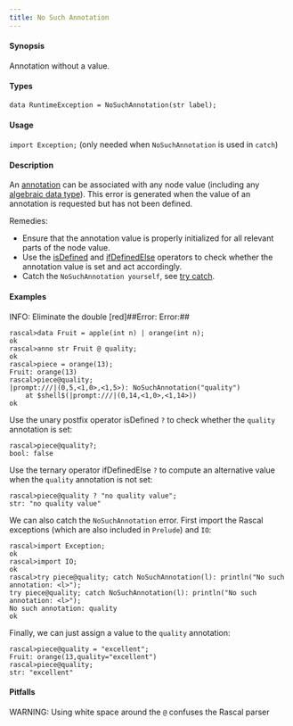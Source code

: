 ```yaml
---
title: No Such Annotation
---
```


#### Synopsis

Annotation without a value.

#### Types

`data RuntimeException = NoSuchAnnotation(str label);`
       
#### Usage

`import Exception;` (only needed when `NoSuchAnnotation` is used in `catch`)


#### Description

An [annotation](../../../Rascal/Declarations/Annotation/index.md) can be associated with any node value
(including any [algebraic data type](../../../Rascal/Declarations/AlgebraicDataType/index.md)).
This error is generated when the value of an annotation is requested but has not been defined.

Remedies:

*  Ensure that the annotation value is properly initialized for all relevant parts of the node value. 
*  Use the 
   [isDefined](../../../Rascal/Expressions/Values/Boolean/IsDefined/index.md) and 
   [ifDefinedElse](../../../Rascal/Expressions/Values/Boolean/IfDefinedElse/index.md) operators to check whether the annotation value 
   is set and act accordingly.
*  Catch the `NoSuchAnnotation yourself`, see [try catch](../../../Rascal/Statements/TryCatch/index.md).

#### Examples

INFO: Eliminate the double [red]##Error: Error:##


```rascal-shell ,error
rascal>data Fruit = apple(int n) | orange(int n);
ok
rascal>anno str Fruit @ quality;
ok
rascal>piece = orange(13);
Fruit: orange(13)
rascal>piece@quality;
|prompt:///|(0,5,<1,0>,<1,5>): NoSuchAnnotation("quality")
	at $shell$(|prompt:///|(0,14,<1,0>,<1,14>))
ok
```
Use the unary postfix operator isDefined `?` to check whether the `quality` annotation is set:

```rascal-shell ,continue,error
rascal>piece@quality?;
bool: false
```
Use the ternary operator ifDefinedElse `?` to compute an alternative value when the `quality` annotation is not set:

```rascal-shell ,continue,error
rascal>piece@quality ? "no quality value";
str: "no quality value"
```
We can also catch the `NoSuchAnnotation` error. First import the Rascal exceptions (which are also included in `Prelude`)
and `IO`:

```rascal-shell ,continue,error
rascal>import Exception;
ok
rascal>import IO;
ok
rascal>try piece@quality; catch NoSuchAnnotation(l): println("No such annotation: <l>");
try piece@quality; catch NoSuchAnnotation(l): println("No such annotation: <l>");
No such annotation: quality
ok
```
Finally, we can just assign a value to the `quality` annotation:

```rascal-shell ,continue,error
rascal>piece@quality = "excellent";
Fruit: orange(13,quality="excellent")
rascal>piece@quality;
str: "excellent"
```

#### Pitfalls

WARNING: Using white space around the `@` confuses the Rascal parser


